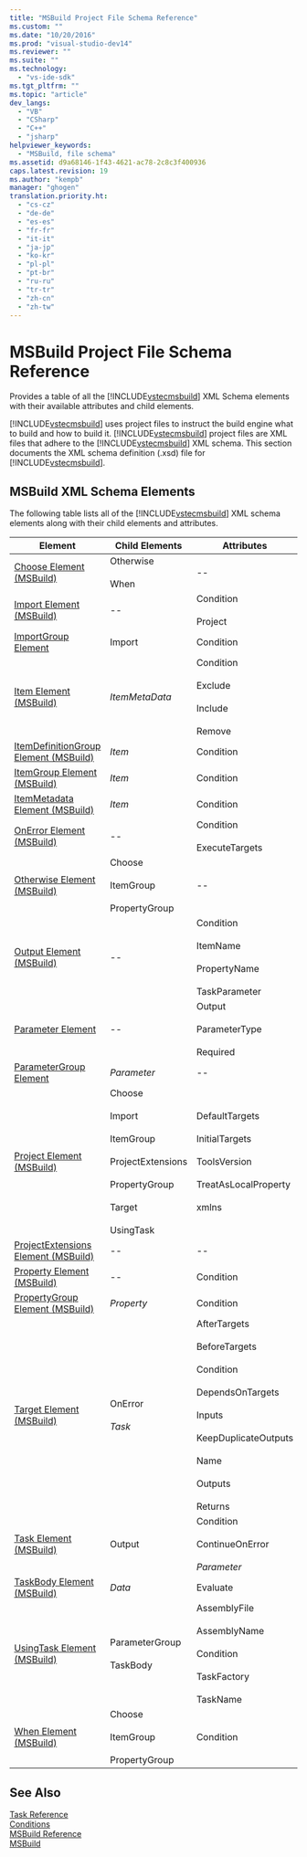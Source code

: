 ```yaml
---
title: "MSBuild Project File Schema Reference"
ms.custom: ""
ms.date: "10/20/2016"
ms.prod: "visual-studio-dev14"
ms.reviewer: ""
ms.suite: ""
ms.technology: 
  - "vs-ide-sdk"
ms.tgt_pltfrm: ""
ms.topic: "article"
dev_langs: 
  - "VB"
  - "CSharp"
  - "C++"
  - "jsharp"
helpviewer_keywords: 
  - "MSBuild, file schema"
ms.assetid: d9a68146-1f43-4621-ac78-2c8c3f400936
caps.latest.revision: 19
ms.author: "kempb"
manager: "ghogen"
translation.priority.ht: 
  - "cs-cz"
  - "de-de"
  - "es-es"
  - "fr-fr"
  - "it-it"
  - "ja-jp"
  - "ko-kr"
  - "pl-pl"
  - "pt-br"
  - "ru-ru"
  - "tr-tr"
  - "zh-cn"
  - "zh-tw"
---
```

# MSBuild Project File Schema Reference
Provides a table of all the [!INCLUDE[vstecmsbuild](../extensibility-internals/includes/vstecmsbuild_md.md)] XML Schema elements with their available attributes and child elements.  
  
 [!INCLUDE[vstecmsbuild](../extensibility-internals/includes/vstecmsbuild_md.md)] uses project files to instruct the build engine what to build and how to build it. [!INCLUDE[vstecmsbuild](../extensibility-internals/includes/vstecmsbuild_md.md)] project files are XML files that adhere to the [!INCLUDE[vstecmsbuild](../extensibility-internals/includes/vstecmsbuild_md.md)] XML schema. This section documents the XML schema definition (.xsd) file for [!INCLUDE[vstecmsbuild](../extensibility-internals/includes/vstecmsbuild_md.md)].  
  
## MSBuild XML Schema Elements  
 The following table lists all of the [!INCLUDE[vstecmsbuild](../extensibility-internals/includes/vstecmsbuild_md.md)] XML schema elements along with their child elements and attributes.  
  
|Element|Child Elements|Attributes|  
|-------------|--------------------|----------------|  
|[Choose Element (MSBuild)](../reference/choose-element--msbuild-.md)|Otherwise<br /><br /> When|--|  
|[Import Element (MSBuild)](../reference/import-element--msbuild-.md)|--|Condition<br /><br /> Project|  
|[ImportGroup Element](../reference/importgroup-element.md)|Import|Condition|  
|[Item Element (MSBuild)](../reference/item-element--msbuild-.md)|*ItemMetaData*|Condition<br /><br /> Exclude<br /><br /> Include<br /><br /> Remove|  
|[ItemDefinitionGroup Element (MSBuild)](../reference/itemdefinitiongroup-element--msbuild-.md)|*Item*|Condition|  
|[ItemGroup Element (MSBuild)](../reference/itemgroup-element--msbuild-.md)|*Item*|Condition|  
|[ItemMetadata Element (MSBuild)](../reference/itemmetadata-element--msbuild-.md)|*Item*|Condition|  
|[OnError Element (MSBuild)](../reference/onerror-element--msbuild-.md)|--|Condition<br /><br /> ExecuteTargets|  
|[Otherwise Element (MSBuild)](../reference/otherwise-element--msbuild-.md)|Choose<br /><br /> ItemGroup<br /><br /> PropertyGroup|--|  
|[Output Element (MSBuild)](../reference/output-element--msbuild-.md)|--|Condition<br /><br /> ItemName<br /><br /> PropertyName<br /><br /> TaskParameter|  
|[Parameter Element](../reference/parameter-element.md)|--|Output<br /><br /> ParameterType<br /><br /> Required|  
|[ParameterGroup Element](../reference/parametergroup-element.md)|*Parameter*|--|  
|[Project Element (MSBuild)](../reference/project-element--msbuild-.md)|Choose<br /><br /> Import<br /><br /> ItemGroup<br /><br /> ProjectExtensions<br /><br /> PropertyGroup<br /><br /> Target<br /><br /> UsingTask|DefaultTargets<br /><br /> InitialTargets<br /><br /> ToolsVersion<br /><br /> TreatAsLocalProperty<br /><br /> xmlns|  
|[ProjectExtensions Element (MSBuild)](../reference/projectextensions-element--msbuild-.md)|--|--|  
|[Property Element (MSBuild)](../reference/property-element--msbuild-.md)|--|Condition|  
|[PropertyGroup Element (MSBuild)](../reference/propertygroup-element--msbuild-.md)|*Property*|Condition|  
|[Target Element (MSBuild)](../reference/target-element--msbuild-.md)|OnError<br /><br /> *Task*|AfterTargets<br /><br /> BeforeTargets<br /><br /> Condition<br /><br /> DependsOnTargets<br /><br /> Inputs<br /><br /> KeepDuplicateOutputs<br /><br /> Name<br /><br /> Outputs<br /><br /> Returns|  
|[Task Element (MSBuild)](../reference/task-element--msbuild-.md)|Output|Condition<br /><br /> ContinueOnError<br /><br /> *Parameter*|  
|[TaskBody Element (MSBuild)](../reference/taskbody-element--msbuild-.md)|*Data*|Evaluate|  
|[UsingTask Element (MSBuild)](../reference/usingtask-element--msbuild-.md)|ParameterGroup<br /><br /> TaskBody|AssemblyFile<br /><br /> AssemblyName<br /><br /> Condition<br /><br /> TaskFactory<br /><br /> TaskName|  
|[When Element (MSBuild)](../reference/when-element--msbuild-.md)|Choose<br /><br /> ItemGroup<br /><br /> PropertyGroup|Condition|  
  
## See Also  
 [Task Reference](../reference/msbuild-task-reference.md)   
 [Conditions](../reference/msbuild-conditions.md)   
 [MSBuild Reference](../reference/msbuild-reference.md)  
 [MSBuild](../reference/msbuild1.md)